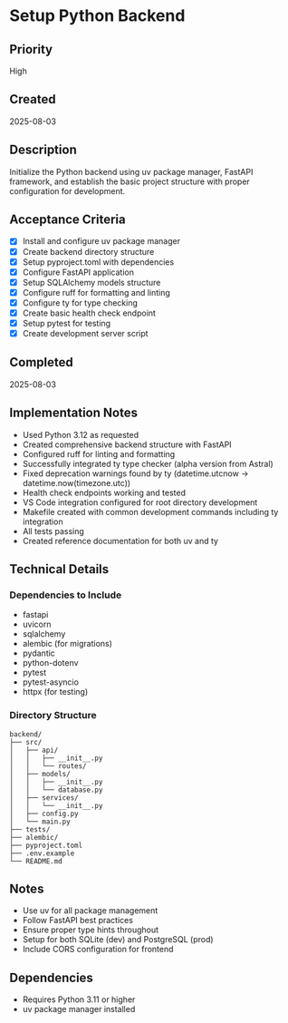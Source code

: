 # Setup Python Backend

## Priority
High

## Created
2025-08-03

## Description
Initialize the Python backend using uv package manager, FastAPI framework, and establish the basic project structure with proper configuration for development.

## Acceptance Criteria
- [x] Install and configure uv package manager
- [x] Create backend directory structure
- [x] Setup pyproject.toml with dependencies
- [x] Configure FastAPI application
- [x] Setup SQLAlchemy models structure
- [x] Configure ruff for formatting and linting
- [x] Configure ty for type checking
- [x] Create basic health check endpoint
- [x] Setup pytest for testing
- [x] Create development server script

## Completed
2025-08-03

## Implementation Notes
- Used Python 3.12 as requested
- Created comprehensive backend structure with FastAPI
- Configured ruff for linting and formatting
- Successfully integrated ty type checker (alpha version from Astral)
- Fixed deprecation warnings found by ty (datetime.utcnow → datetime.now(timezone.utc))
- Health check endpoints working and tested
- VS Code integration configured for root directory development
- Makefile created with common development commands including ty integration
- All tests passing
- Created reference documentation for both uv and ty

## Technical Details
### Dependencies to Include
- fastapi
- uvicorn
- sqlalchemy
- alembic (for migrations)
- pydantic
- python-dotenv
- pytest
- pytest-asyncio
- httpx (for testing)

### Directory Structure
```
backend/
├── src/
│   ├── api/
│   │   ├── __init__.py
│   │   └── routes/
│   ├── models/
│   │   ├── __init__.py
│   │   └── database.py
│   ├── services/
│   │   └── __init__.py
│   ├── config.py
│   └── main.py
├── tests/
├── alembic/
├── pyproject.toml
├── .env.example
└── README.md
```

## Notes
- Use uv for all package management
- Follow FastAPI best practices
- Ensure proper type hints throughout
- Setup for both SQLite (dev) and PostgreSQL (prod)
- Include CORS configuration for frontend

## Dependencies
- Requires Python 3.11 or higher
- uv package manager installed
